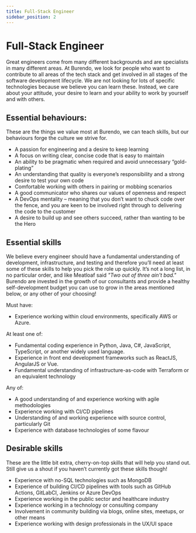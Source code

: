 ```yaml
---
title: Full-Stack Engineer
sidebar_position: 2
---
```

# Full-Stack Engineer

Great engineers come from many different backgrounds and are specialists in many different areas. At Burendo, we look for people who want to contribute to all areas of the tech stack and get involved in all stages of the software development lifecycle. We are not looking for lots of specific technologies because we believe you can learn these. Instead, we care about your attitude, your desire to learn and your ability to work by yourself and with others.

## Essential behaviours:

These are the things we value most at Burendo, we can teach skills, but our behaviours forge the culture we strive for.

- A passion for engineering and a desire to keep learning
- A focus on writing clear, concise code that is easy to maintain
- An ability to be pragmatic when required and avoid unnecessary “gold-plating”
- An understanding that quality is everyone’s responsibility and a strong desire to test your own code
- Comfortable working with others in pairing or mobbing scenarios
- A good communicator who shares our values of openness and respect
- A DevOps mentality – meaning that you don’t want to chuck code over the fence, and you are keen to be involved right through to delivering the code to the customer
- A desire to build up and see others succeed, rather than wanting to be the Hero

## Essential skills

We believe every engineer should have a fundamental understanding of development, infrastructure, and testing and therefore you’ll need at least some of these skills to help you pick the role up quickly. It’s not a long list, in no particular order, and like Meatloaf said _"Two out of three ain't bad."_  Burendo are invested in the growth of our consultants and provide a healthy self-development budget you can use to grow in the areas mentioned below, or any other of your choosing!

Must have:
- Experience working within cloud environments, specifically AWS or Azure.

At least one of:
- Fundamental coding experience in Python, Java, C#, JavaScript, TypeScript, or another widely used language.
- Experience in front end development frameworks such as ReactJS, AngularJS or Vue.
- Fundamental understanding of infrastructure-as-code with Terraform or an equivalent technology

Any of:
- A good understanding of and experience working with agile methodologies
- Experience working with CI/CD pipelines
- Understanding of and working experience with source control, particularly Git
- Experience with database technologies of some flavour

## Desirable skills

These are the little bit extra, cherry-on-top skills that will help you stand out. Still give us a shout if you haven’t currently got these skills though!

- Experience with no-SQL technologies such as MongoDB
- Experience of building CI/CD pipelines with tools such as GitHub Actions, GitLabCI, Jenkins or Azure DevOps
- Experience working in the public sector and healthcare industry
- Experience working in a technology or consulting company
- Involvement in community building via blogs, online sites, meetups, or other means
- Experience working with design professionals in the UX/UI space
